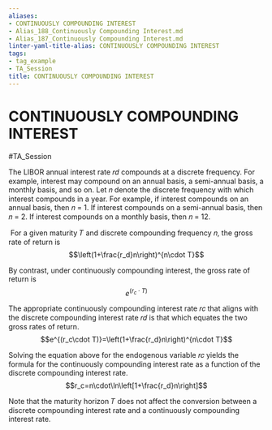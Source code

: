 ```yaml
---
aliases:
- CONTINUOUSLY COMPOUNDING INTEREST
- Alias_188_Continuously Compounding Interest.md
- Alias_187_Continuously Compounding Interest.md
linter-yaml-title-alias: CONTINUOUSLY COMPOUNDING INTEREST
tags:
- tag_example
- TA_Session
title: CONTINUOUSLY COMPOUNDING INTEREST
---
```



# CONTINUOUSLY COMPOUNDING INTEREST

#TA_Session

The LIBOR annual interest rate 𝑟𝑑 compounds at a discrete frequency. For example, interest may compound on an annual basis, a semi-annual basis, a monthly basis, and so on.
Let 𝑛 denote the discrete frequency with which interest compounds in a year. For example, if interest compounds on an annual basis, then 𝑛 = 1. If interest compounds on a semi-annual basis, then 𝑛 = 2. If interest compounds on a monthly basis, then 𝑛 = 12.

 For a given maturity 𝑇 and discrete compounding frequency 𝑛, the gross rate of return is$$\left(1+\frac{r_d}n\right)^{n\cdot T}$$

By contrast, under continuously compounding interest, the gross rate of return is  $$e^{(r_c\cdot T)}$$

The appropriate continuously compounding interest rate 𝑟𝑐 that aligns with the discrete compounding interest rate 𝑟𝑑 is that which equates the two gross rates of return.$$e^{(r_c\cdot T)}=\left(1+\frac{r_d}n\right)^{n\cdot T}$$

Solving the equation above for the endogenous variable 𝑟𝑐 yields the formula for the continuously compounding interest rate as a function of the discrete compounding interest rate.$$r_c=n\cdot\ln\left[1+\frac{r_d}n\right]$$

Note that the maturity horizon 𝑇 does not affect the conversion between a discrete compounding interest rate and a continuously compounding interest rate.
